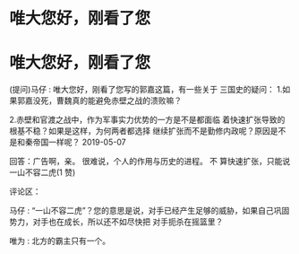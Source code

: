 # 唯大您好，刚看了您

# 唯大您好，刚看了您

(提问)马仔 : 唯大您好，刚看了您写的郭嘉这篇，有一些关于 三国史的疑问： 1.如果郭嘉没死，曹魏真的能避免赤壁之战的溃败嘛？

2.赤壁和官渡之战中，作为军事实力优势的一方是不是都面临 着快速扩张导致的根基不稳？如果是这样，为何两者都选择 继续扩张而不是勤修内政呢？原因是不是和秦帝国一样呢？ 2019-05-07

回答：广告啊，亲。 很难说，个人的作用与历史的进程。 不 算快速扩张，只能说一山不容二虎(1 赞)

评论区：

马仔 : “一山不容二虎”？您的意思是说，对手已经产生足够的威胁，如果自己巩固势力，对手也在成长，所以还不如尽快把 对手扼杀在摇篮里？

唯为 : 北方的霸主只有一个。